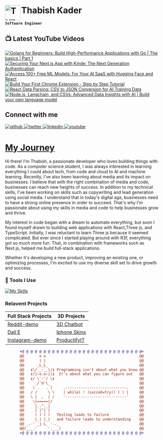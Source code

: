 # Thabish Kader <img align="left" alt="TypeScript" width="50px"  src="https://cdn.jsdelivr.net/gh/devicons/devicon/icons/coffeescript/coffeescript-original-wordmark.svg" />

**`Software Engineer`**

## 📺 Latest YouTube Videos

<!-- BEGIN YOUTUBE-CARDS -->
[![Golang for Beginners: Build High-Performance Applications with Go | The basics | Part 1](https://ytcards.demolab.com/?id=JlEgTrd35-c&title=Golang+for+Beginners%3A+Build+High-Performance+Applications+with+Go+%7C+The+basics+%7C+Part+1&lang=en&timestamp=1697913021&background_color=%230d1117&title_color=%23ffffff&stats_color=%23dedede&max_title_lines=1&width=250&border_radius=5 "Golang for Beginners: Build High-Performance Applications with Go | The basics | Part 1")](https://www.youtube.com/watch?v=JlEgTrd35-c)
[![Securing Your Next.js App with Kinde: The Next Generation Authentication](https://ytcards.demolab.com/?id=dpN0mBObLd8&title=Securing+Your+Next.js+App+with+Kinde%3A+The+Next+Generation+Authentication&lang=en&timestamp=1697308233&background_color=%230d1117&title_color=%23ffffff&stats_color=%23dedede&max_title_lines=1&width=250&border_radius=5 "Securing Your Next.js App with Kinde: The Next Generation Authentication")](https://www.youtube.com/watch?v=dpN0mBObLd8)
[![Access 100+ Free ML Models: For Your AI SaaS with Hugging Face and React](https://ytcards.demolab.com/?id=31HA7HmbdRM&title=Access+100%2B+Free+ML+Models%3A+For+Your+AI+SaaS+with+Hugging+Face+and+React&lang=en&timestamp=1696789803&background_color=%230d1117&title_color=%23ffffff&stats_color=%23dedede&max_title_lines=1&width=250&border_radius=5 "Access 100+ Free ML Models: For Your AI SaaS with Hugging Face and React")](https://www.youtube.com/watch?v=31HA7HmbdRM)
[![Build Your First Chrome Extension - Step by Step Tutorial](https://ytcards.demolab.com/?id=4qeeoM6b7J4&title=Build+Your+First+Chrome+Extension+-+Step+by+Step+Tutorial&lang=en&timestamp=1696185005&background_color=%230d1117&title_color=%23ffffff&stats_color=%23dedede&max_title_lines=1&width=250&border_radius=5 "Build Your First Chrome Extension - Step by Step Tutorial")](https://www.youtube.com/watch?v=4qeeoM6b7J4)
[![React Data Parsing: CSV to JSON Conversion for AI Training Data](https://ytcards.demolab.com/?id=3Y9wgO2ePZQ&title=React+Data+Parsing%3A+CSV+to+JSON+Conversion+for+AI+Training+Data&lang=en&timestamp=1693074602&background_color=%230d1117&title_color=%23ffffff&stats_color=%23dedede&max_title_lines=1&width=250&border_radius=5 "React Data Parsing: CSV to JSON Conversion for AI Training Data")](https://www.youtube.com/watch?v=3Y9wgO2ePZQ)
[![Node.js, Langchain, and CSVs:  Advanced Data Insights with AI | Build your own language model](https://ytcards.demolab.com/?id=pIqBa5oXCgE&title=Node.js%2C+Langchain%2C+and+CSVs%3A++Advanced+Data+Insights+with+AI+%7C+Build+your+own+language+model&lang=en&timestamp=1691865048&background_color=%230d1117&title_color=%23ffffff&stats_color=%23dedede&max_title_lines=1&width=250&border_radius=5 "Node.js, Langchain, and CSVs:  Advanced Data Insights with AI | Build your own language model")](https://www.youtube.com/watch?v=pIqBa5oXCgE)
<!-- END YOUTUBE-CARDS -->

## Connect with me

<div ">
<a href="https://github.com/Thabish-Kader/Thabish-Kader/" target="_blank">
<img src=https://img.shields.io/badge/github-%2324292e.svg?&style=for-the-badge&logo=github&logoColor=white alt=github style="margin-bottom: 5px;" />
</a>
<a href="https://twitter.com/DeveloperTak" target="_blank">
<img src=https://img.shields.io/badge/twitter-%2300acee.svg?&style=for-the-badge&logo=twitter&logoColor=white alt=twitter style="margin-bottom: 5px;" />
</a>
<a href="https://www.linkedin.com/in/thabish-a-kader-366447224/" target="_blank">
<img src=https://img.shields.io/badge/linkedin-%231E77B5.svg?&style=for-the-badge&logo=linkedin&logoColor=white alt=linkedin style="margin-bottom: 5px;" />
</a>
<a href="https://www.youtube.com/@developertak2634" target="_blank">
<img src=https://img.shields.io/badge/youtube-%2324292e.svg?&style=for-the-badge&logo=youtube&logoColor=red alt=youtube style="margin-bottom: 5px;" />
</a>
</div>


# [My Journey](https://threejs-portfolio-4qhb.vercel.app/)
Hi there! I'm Thabish, a passionate developer who loves building things with code. As a computer science student, I was always interested in learning everything I could about tech, from code and cloud to AI and machine learning. Recently, I've also been learning about media and its impact on businesses. I believe that with the right combination of media and code, businesses can reach new heights of success. In addition to my technical skills, I've been working on skills such as copywriting and lead generation using social media. I understand that in today's digital age, businesses need to have a strong online presence in order to succeed. That's why I'm passionate about using my skills in media and code to help businesses grow and thrive.

My interest in code began with a dream to automate everything, but soon I found myself drawn to building web applications with React,Three js, and TypeScript. Initially, I was reluctant to learn Three js because it seemed complicated. But ever since I started playing around with R3f, everything got so much more fun. That, in combination with frameworks such as Next.js, helped me build full-stack applications.

Whether it's developing a new product, improving an existing one, or optimizing processes, I'm excited to use my diverse skill set to drive growth and success.

### 🧰 Tools I Use

[![My Skills](https://skillicons.dev/icons?i=ts,py,java,threejs,tailwind,redux,react,nextjs,vite,js,nodejs,express,mysql,firebase,mongodb,supabase)](https://skillicons.dev) 

### Relavent Projects

| Full Stack Projects | 3D Projects |
| ------------------- | ----------- |
| [Reddit-demo](https://reddit-next-app.vercel.app/)| [3D Chatbot](https://3d-chatbot.vercel.app/)  |
| [Dall E](https://github.com/Thabish-Kader/dall-E-nextjs)| [Iphone Skins](https://de-brand-skin.vercel.app/)   |
| [Instagram-demo](https://instagram-khaki-seven.vercel.app/)|[ProductifyIT](https://3d-generator.vercel.app/)  |

<div align="center">
  
```diff
+@ @ @ @ @ @ @ @ @ @ @ @ @ @ @ @ @ @ @ @ @ @ @ @ @ @ @ @+
@@       o o                                           @@
@@       | |                                           @@
@@      _L_L_                                          @@
@@   ❮\/__-__\/❯ Programming isn't about what you know @@
@@   ❮(|~o.o~|)❯  It's about what you can figure out   @@
@@   ❮/ \`-'/ \❯                                       @@
@@     _/`U'\_                                         @@
@@    ( .   . )     .----------------------------.     @@
@@   / /     \ \    | while( ! (succed=try() ) ) |     @@
@@   \ |  ,  | /    '----------------------------'     @@
@@    \|=====|/                                        @@
@@     |_.^._|                                         @@
@@     | |"| |                                         @@
@@     ( ) ( )   Testing leads to failure              @@
@@     |_| |_|   and failure leads to understanding    @@
@@ _.-' _j L_ '-._                                     @@
@@(___.'     '.___)                                    @@
+@ @ @ @ @ @ @ @ @ @ @ @ @ @ @ @ @ @ @ @ @ @ @ @ @ @ @ @+
```
  
</div>



 


